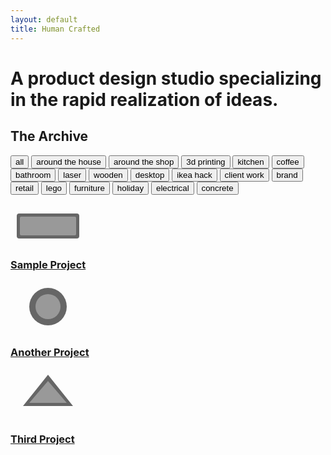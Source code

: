 ```yaml
---
layout: default
title: Human Crafted
---
```


# A product design studio specializing in the rapid realization of ideas.

<div class="archive-header">
  <h2 class="archive-title">The Archive</h2>
  
  <div class="tag-filters">
    <button class="tag-filter active">all</button>
    <button class="tag-filter">around the house</button>
    <button class="tag-filter">around the shop</button>
    <button class="tag-filter">3d printing</button>
    <button class="tag-filter">kitchen</button>
    <button class="tag-filter">coffee</button>
    <button class="tag-filter">bathroom</button>
    <button class="tag-filter">laser</button>
    <button class="tag-filter">wooden</button>
    <button class="tag-filter">desktop</button>
    <button class="tag-filter">ikea hack</button>
    <button class="tag-filter">client work</button>
    <button class="tag-filter">brand</button>
    <button class="tag-filter">retail</button>
    <button class="tag-filter">lego</button>
    <button class="tag-filter">furniture</button>
    <button class="tag-filter">holiday</button>
    <button class="tag-filter">electrical</button>
    <button class="tag-filter">concrete</button>
  </div>
</div>

<div class="project-grid">
  <a href="#" class="project-card">
    <div class="project-image">
      <!-- SVG placeholder -->
      <svg width="120" height="80" viewBox="0 0 120 80" fill="none">
        <rect x="10" y="30" width="100" height="40" fill="#666" rx="4"/>
        <rect x="15" y="35" width="90" height="30" fill="#999" rx="2"/>
      </svg>
    </div>
    <h3 class="project-title">Sample Project</h3>
  </a>
  
  <a href="#" class="project-card">
    <div class="project-image">
      <svg width="120" height="80" viewBox="0 0 120 80" fill="none">
        <circle cx="60" cy="40" r="30" fill="#666"/>
        <circle cx="60" cy="40" r="20" fill="#999"/>
      </svg>
    </div>
    <h3 class="project-title">Another Project</h3>
  </a>
  
  <a href="#" class="project-card">
    <div class="project-image">
      <svg width="120" height="80" viewBox="0 0 120 80" fill="none">
        <polygon points="60,10 100,60 20,60" fill="#666"/>
        <polygon points="60,20 90,55 30,55" fill="#999"/>
      </svg>
    </div>
    <h3 class="project-title">Third Project</h3>
  </a>
</div>